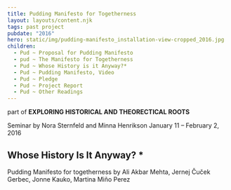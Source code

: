 ```yaml
---
title: Pudding Manifesto for Togetherness
layout: layouts/content.njk
tags: past project
pubdate: "2016"
hero: static/img/pudding-manifesto_installation-view-cropped_2016.jpg
children:
  - Pud ~ Proposal for Pudding Manifesto
  - pud ~ The Manifesto for Togetherness
  - Pud ~ Whose History is it Anyway?*
  - Pud ~ Pudding Manifesto, Video
  - Pud ~ Pledge
  - Pud ~ Project Report
  - Pud ~ Other Readings
---
```

part of
**EXPLORING HISTORICAL AND THEORECTICAL ROOTS**

Seminar by Nora Sternfeld and Minna Henrikson
January 11 – February 2, 2016

## Whose History Is It Anyway? *


Pudding Manifesto for togetherness
by Ali Akbar Mehta, Jernej Čuček Gerbec, Jonne Kauko, Martina Miño Perez
